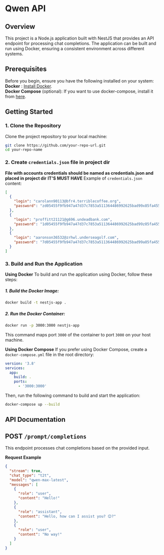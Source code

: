 # Qwen API

## Overview

This project is a Node.js application built with NestJS that provides an API endpoint for processing chat completions. The application can be built and run using Docker, ensuring a consistent environment across different systems.

## Prerequisites

Before you begin, ensure you have the following installed on your system:
**Docker** : [Install Docker](https://docs.docker.com/get-docker/?spm=5aebb161.2f484c1b.0.0.7a037b95QWLwnO).  
**Docker Compose** (optional): If you want to use docker-compose, install it from [here](https://docs.docker.com/compose/install/).

## Getting Started

### 1. Clone the Repository

Clone the project repository to your local machine:

```bash
git clone https://github.com/your-repo-url.git
cd your-repo-name
```

### 2. Create `credentials.json` file in project dir

**File with accounts credentials should be named as credentials.json and placed in project dir**
**IT'S MUST HAVE**
Example of `credentials.json` content:

```json
[
  {
    "login": "carolann90113@bfr4.terriblecoffee.org",
    "password": "zd05455f9fb947a47d37c7853a511364486992625bad99x85fa4554b2472f81e"
  },
  {
    "login": "proffitt21121@g696.undeadbank.com",
    "password": "1d05455f9fb947a47d37c7853a511364486992625bad99z85fa4554b2472f81e"
  },
  {
    "login": "aaronson36532@zrhwl.underseagolf.com",
    "password": "7d05455f9fb947a47d37c7853a511364486992625bad99a85fa4554b2472f81e"
  }
]
```

### 3. Build and Run the Application

**Using Docker**
To build and run the application using Docker, follow these steps:

##### 1. Build the Docker Image:

```bash
docker build -t nestjs-app .
```

##### 2. Run the Docker Container:

```bash
docker run -p 3000:3000 nestjs-app
```

This command maps port `3000` of the container to port `3000` on your host machine.

**Using Docker Compose**
If you prefer using Docker Compose, create a `docker-compose.yml` file in the root directory:

```yaml
version: '3.8'
services:
  app:
    build: .
    ports:
      - '3000:3000'
```

Then, run the following command to build and start the application:

```bash
docker-compose up --build
```

## API Documentation

## POST `/prompt/completions`

This endpoint processes chat completions based on the provided input.

**Request Example**

```json
{
  "stream": true,
  "chat_type": "t2t",
  "model": "qwen-max-latest",
  "messages": [
    {
      "role": "user",
      "content": "Hello!"
    },
    {
      "role": "assistant",
      "content": "Hello, how can I assist you? 😊?"
    },
    {
      "role": "user",
      "content": "No way!"
    }
  ]
}
```
